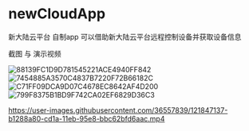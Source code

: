 # newCloudApp
新大陆云平台 自制app
可以借助新大陆云平台远程控制设备并获取设备信息

截图 与 演示视频

![88139FC1D9D781545221ACE4940FF842](https://user-images.githubusercontent.com/36557839/121847021-85a5a000-cd1a-11eb-9e33-f967d3fd1a47.jpg)
![7454885A3570C4837B7220F72B66182C](https://user-images.githubusercontent.com/36557839/121847026-876f6380-cd1a-11eb-9918-bdbd8857f590.jpg)
![C71FF09DCA9D07C4678EC8642AF4D200](https://user-images.githubusercontent.com/36557839/121847035-8a6a5400-cd1a-11eb-9726-68f9cad46e3b.jpg)
![799F8375B1BD9F742CA02EF6829D36C3](https://user-images.githubusercontent.com/36557839/121847038-8b9b8100-cd1a-11eb-9228-68aeb8e6277c.jpg)

https://user-images.githubusercontent.com/36557839/121847137-b1288a80-cd1a-11eb-95e8-bbc62bfd6aac.mp4

